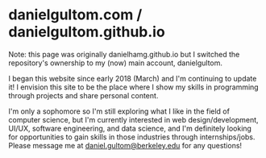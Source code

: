 # danielgultom.com / danielgultom.github.io

Note: this page was originally danielhamg.github.io but I switched the 
repository's ownership to my (now) main account, danielgultom.

I began this website since early 2018 (March) and I'm continuing to update it! I envision this site to be the place where I show my 
skills in programming through projects and share personal content. 

I'm only a sophomore so I'm still exploring what I like in the field of computer 
science, but I'm currently interested in web design/development, UI/UX, 
software engineering, and data science, and I'm definitely looking for 
opportunities to gain skills in those industries through internships/jobs. Please 
message me at daniel.gultom@berkeley.edu for any questions!
